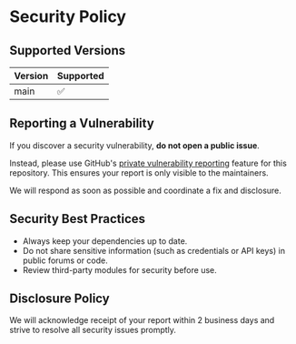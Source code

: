 # Security Policy

## Supported Versions

| Version | Supported          |
| ------- | ------------------ |
| main    | :white_check_mark: |

## Reporting a Vulnerability

If you discover a security vulnerability, **do not open a public issue**.

Instead, please use GitHub's [private vulnerability reporting](https://docs.github.com/en/code-security/security-advisories/repository-security-advisories/about-private-vulnerability-reporting) feature for this repository.
This ensures your report is only visible to the maintainers.

We will respond as soon as possible and coordinate a fix and disclosure.

## Security Best Practices

- Always keep your dependencies up to date.
- Do not share sensitive information (such as credentials or API keys) in public forums or code.
- Review third-party modules for security before use.

## Disclosure Policy

We will acknowledge receipt of your report within 2 business days and strive to resolve all security issues promptly. 